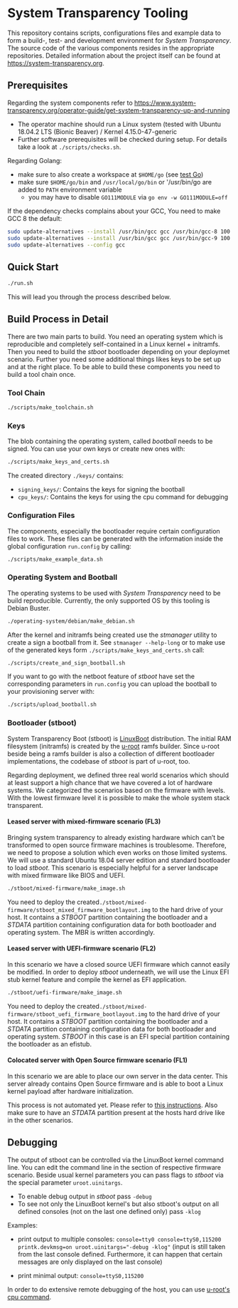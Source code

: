 # System Transparency Tooling

This repository contains scripts, configurations files and example data to form
a build-, test- and development environment for _System Transparency_.
The source code of the various components resides in the appropriate repositories.
Detailed information about the project itself can be found at https://system-transparency.org.

## Prerequisites

Regarding the system components refer to https://www.system-transparency.org/operator-guide/get-system-transparency-up-and-running
* The operator machine should run a Linux system (tested with Ubuntu 18.04.2 LTS (Bionic Beaver) / Kernel 4.15.0-47-generic
* Further software prerequisites will be checked during setup. For details take a look at `./scripts/checks.sh`. 

Regarding Golang:
* make sure to also create a workspace at `$HOME/go` (see [test Go](https://golang.org/doc/install#testing))
* make sure `$HOME/go/bin` and `/usr/local/go/bin` or '/usr/bin/go are added to `PATH` environment variable
  * you may have to disable `GO111MODULE` via `go env -w GO111MODULE=off`

If the dependency checks complains about your GCC, You need to make GCC 8 the default:

```bash
sudo update-alternatives --install /usr/bin/gcc gcc /usr/bin/gcc-8 100 --slave /usr/bin/g++ g++ /usr/bin/g++-8
sudo update-alternatives --install /usr/bin/gcc gcc /usr/bin/gcc-9 100 --slave /usr/bin/g++ g++ /usr/bin/g++-9
sudo update-alternatives --config gcc
```

## Quick Start

```bash
./run.sh
```
This will lead you through the process described below.

## Build Process in Detail
There are two main parts to build. You need an operating system which is reproducible and completely self-contained in a Linux kernel + initramfs. Then you need to build the _stboot_ bootloader depending on your deploymet scenario. Further you need some additional things likes keys to be set up and at the right place. To be able to build these components you need to build a tool chain once.

### Tool Chain

```bash
./scripts/make_toolchain.sh
```

### Keys
The blob containing the operating system, called _bootball_ needs to be signed. You can use your own keys or create new ones with:

```bash
./scripts/make_keys_and_certs.sh
```

The created directory `./keys/` contains:
- `signing_keys/`: Contains the keys for signing the bootball
- `cpu_keys/`: Contains the keys for using the cpu command for debugging

### Configuration Files
The components, especially the bootloader require certain configuration files to work. These files can be generated with the information inside the global configuration `run.config` by calling:

```bash
./scripts/make_example_data.sh
```

### Operating System and Bootball
The operating systems to be used with _System Transparency_ need to be build reproducible. Currently, the only supported OS by this tooling is Debian Buster.

```bash
./operating-system/debian/make_debian.sh
```

After the kernel and initramfs being created use the _stmanager_ utility to create a sign a bootball from it.
See `stmanager --help-long` or to make use of the generated keys form `./scripts/make_keys_and_certs.sh` call:

```bash
./scripts/create_and_sign_bootball.sh
```

If you want to go with the netboot feature of _stboot_ have set the corresponding parameters in `run.config` you can upload the bootball to your provisioning server with:

```bash
./scripts/upload_bootball.sh
```

### Bootloader (stboot)
System Transparency Boot (stboot) is [LinuxBoot](https://www.linuxboot.org/) distribution. The initial RAM filesystem (initramfs) is created by the [u-root](https://github.com/u-root/u-root) ramfs builder. Since u-root beside being a ramfs builder is also a collection of different bootloader implementations, the codebase of _stboot_ is part of u-root, too.

Regarding deployment, we defined three real world scenarios which should at least support a high chance that we have covered a lot of hardware systems. We categorized the scenarios based on the firmware with levels. With the lowest firmware level it is possible to make the whole system stack transparent.

#### Leased server with mixed-firmware scenario (FL3)
Bringing system transparency to already existing hardware which can’t be transformed to open source firmware machines is troublesome. Therefore, we need to propose a solution which even works on those limited systems. We will use a standard Ubuntu 18.04 server edition and standard bootloader to load _stboot_. This scenario is especially helpful for a server landscape with mixed firmware like BIOS and UEFI.

```bash
./stboot/mixed-firmware/make_image.sh
```

You need to deploy the created`./stboot/mixed-firmware/stboot_mixed_firmware_bootlayout.img` to the hard drive of your host. It contains a _STBOOT_ partition containing the bootloader and a _STDATA_ partition containing configuration data for both bootloader and operating system. The MBR is written accordingly.

#### Leased server with UEFI-firmware scenario (FL2)
In this scenario we have a closed source UEFI firmware which cannot easily be modified. In order to deploy _stboot_ underneath, we will use the Linux EFI stub kernel feature and compile the kernel as EFI application.

```bash
./stboot/uefi-firmware/make_image.sh
```

You need to deploy the created`./stboot/mixed-firmware/stboot_uefi_firmware_bootlayout.img` to the hard drive of your host. It contains a _STBOOT_ partition containing the bootloader and a _STDATA_ partition containing configuration data for both bootloader and operating system. _STBOOT_ in this case is an EFI special partition containing the bootloader as an efistub.

#### Colocated server with Open Source firmware scenario (FL1)
In this scenario we are able to place our own server in the data center. This server already contains Open Source firmware and is able to boot a Linux kernel payload after hardware initialization.

This process is not automated yet. Please refer to [this instructions](stboot/coreboot-firmware/#deploy-coreboot-rom). Also make sure to have an _STDATA_ partition present at the hosts hard drive like in the other scenarios.

## Debugging
The output of stboot can be controlled via the LinuxBoot kernel command line. You can edit the command line in the section of respective firmware scenario. Beside usual kernel parameters you can pass flags to _stboot_ via the special parameter `uroot.uinitargs`. 
* To enable debug output in _stboot_ pass `-debug`
* To see not only the LinuxBoot kernel's but also stboot's output on all defined consoles (not on the last one defined only) pass `-klog`

Examples:

* print output to multiple consoles: `console=tty0 console=ttyS0,115200 printk.devkmsg=on uroot.uinitargs="-debug -klog"` (input is still taken from the last console defined. Furthermore, it can happen that certain messages are only displayed on the last console)

* print minimal output: `console=ttyS0,115200`

In order to do extensive remote debugging of the host, you can use [u-root's cpu command](DEBUGGING.md).